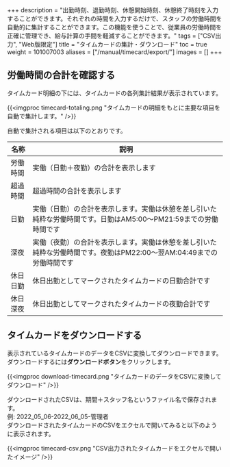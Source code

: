 +++
description = "出勤時刻、退勤時刻、休憩開始時刻、休憩終了時刻を入力することができます。それぞれの時間を入力するだけで、スタッフの労働時間を自動的に集計することができます。この機能を使うことで、従業員の労働時間を正確に管理でき、給与計算の手間を軽減することができます。"
tags = ["CSV出力", "Web版限定"]
title = "タイムカードの集計・ダウンロード"
toc = true
weight = 101007003
aliases = ["/manual/timecard/export/"]
images = []
+++


## 労働時間の合計を確認する

タイムカード明細の下には、タイムカードの各列集計結果が表示されています。

{{<imgproc timecard-totaling.png "タイムカードの明細をもとに主要な項目を自動で集計します。" />}}

自動で集計される項目は以下のとおりです。

|名称|説明|
|---|---|
|労働時間|実働（日勤＋夜勤）の合計を表示します|
|超過時間|超過時間の合計を表示します|
|日勤|実働（日勤）の合計を表示します。実働は休憩を差し引いた純粋な労働時間です。日勤はAM5:00〜PM21:59までの労働時間です|
|深夜|実働（夜勤）の合計を表示します。実働は休憩を差し引いた純粋な労働時間です。夜勤はPM22:00〜翌AM:04:49までの労働時間です|
|休日日勤|休日出勤としてマークされたタイムカードの日勤合計です|
|休日深夜|休日出勤としてマークされたタイムカードの夜勤合計です|

## タイムカードをダウンロードする

表示されているタイムカードのデータをCSVに変換してダウンロードできます。
ダウンロードするには**ダウンロードボタン**をクリックします。

{{<imgproc download-timecard.png "タイムカードのデータをCSVに変換してダウンロード" />}}

ダウンロードされたCSVは、期間＋スタッフ名というファイル名で保存されます。  
例: 2022_05_06-2022_06_05-管理者  
ダウンロードされたタイムカードのCSVをエクセルで開いてみると以下のように表示されます。

{{<imgproc timecard-csv.png "CSV出力されたタイムカードをエクセルで開いたイメージ" />}}

